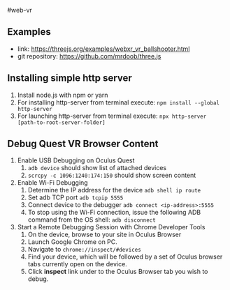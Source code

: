 #web-vr

## Examples

- link: https://threejs.org/examples/webxr_vr_ballshooter.html
- git repository: https://github.com/mrdoob/three.js

## Installing simple http server

1. Install node.js with npm or yarn
1. For installing http-server from terminal execute: `npm install --global http-server`
1. For launching http-server from terminal execute: `npx http-server [path-to-root-server-folder]`

## Debug Quest VR Browser Content
1. Enable USB Debugging on Oculus Quest
    1.   `adb device`
   should show list of attached devices
    1. `scrcpy -c 1096:1240:174:150` should show screen content
1. Enable Wi-Fi Debugging
    1. Determine the IP address for the device
    `adb shell ip route`
    1. Set adb TCP port `adb tcpip 5555`
    1. Connect device to the debugger `adb connect <ip-address>:5555`
    1. To stop using the Wi-Fi connection, issue the following ADB command from the OS shell:
    `adb disconnect`
1. Start a Remote Debugging Session with Chrome Developer Tools
    1. On the device, browse to your site in Oculus Browser
    1. Launch Google Chrome on PC.
    1. Navigate to `chrome://inspect/#devices`
    1. Find your device, which will be followed by a set of Oculus browser tabs currently open on the device.
    1. Click **inspect** link under to the Oculus Browser tab you wish to debug.